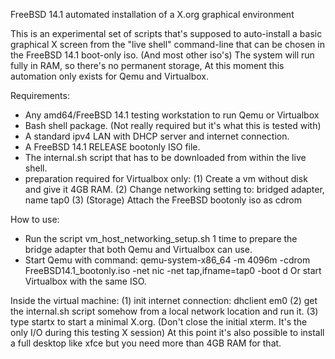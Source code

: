 FreeBSD 14.1 automated installation of a X.org graphical environment

This is an experimental set of scripts that's supposed to auto-install
a basic graphical X screen from the "live shell" command-line that can be
chosen in the FreeBSD 14.1 boot-only iso. (And most other iso's)
The system will run fully in RAM, so there's no permanent storage,
At this moment this automation only exists for Qemu and Virtualbox.

Requirements:
- Any amd64/FreeBSD 14.1 testing workstation to run Qemu or Virtualbox
- Bash shell package. (Not really required but it's what this is tested with)
- A standard ipv4 LAN with DHCP server and internet connection.
- A FreeBSD 14.1 RELEASE bootonly ISO file.
- The internal.sh script that has to be downloaded from within the live shell.
- preparation required for Virtualbox only:
  (1) Create a vm without disk and give it 4GB RAM.
  (2) Change networking setting to: bridged adapter, name tap0
  (3) (Storage) Attach the FreeBSD bootonly iso as cdrom

How to use:
- Run the script vm_host_networking_setup.sh 1 time to prepare the bridge adapter that both
  Qemu and Virtualbox can use.
- Start Qemu with command:
  qemu-system-x86_64 -m 4096m -cdrom FreeBSD14.1_bootonly.iso -net nic -net tap,ifname=tap0 -boot d
  Or start Virtualbox with the same ISO.

Inside the virtual machine:
(1) init internet connection: dhclient em0
(2) get the internal.sh script somehow from a local network location and run it.
(3) type startx to start a minimal X.org.
    (Don't close the initial xterm. It's the only I/O during this testing X session)
    At this point it's also possible to install a full desktop like xfce  but you need
    more than 4GB RAM for that.
